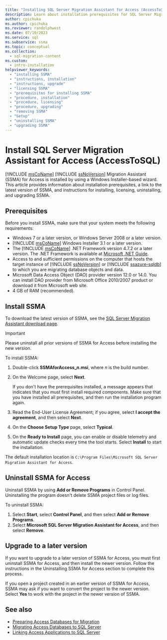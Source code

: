 ```yaml
---
title: "Installing SQL Server Migration Assistant for Access (AccessToSQL)"
description: Learn about installation prerequisites for SQL Server Migration Assistant (SSMA) for Access and how to install, license, upgrade, and uninstall.
author: cpichuka
ms.author: cpichuka
ms.reviewer: randolphwest
ms.date: 07/10/2023
ms.service: sql
ms.subservice: ssma
ms.topic: conceptual
ms.collection:
  - sql-migration-content
ms.custom:
  - intro-installation
helpviewer_keywords:
  - "installing SSMA"
  - "instructions, installation"
  - "instructions, upgrade"
  - "licensing SSMA"
  - "prerequisites for installing SSMA"
  - "procedure, installation"
  - "procedure, licensing"
  - "procedure, upgrading"
  - "removing SSMA"
  - "Setup"
  - "uninstalling SSMA"
  - "upgrading SSMA"
---
```

# Install SQL Server Migration Assistant for Access (AccessToSQL)

[!INCLUDE [msCoName](../../includes/msconame-md.md)] [!INCLUDE [ssNoVersion](../../includes/ssnoversion-md.md)] Migration Assistant (SSMA) for Access is installed by using a Windows Installer-based wizard. This article provides information about installation prerequisites, a link to the latest version of SSMA, and instructions for installing, licensing, uninstalling, and upgrading SSMA.

## Prerequisites

Before you install SSMA, make sure that your system meets the following requirements:

- Windows 7 or a later version, or Windows Server 2008 or a later version.
- [!INCLUDE [msCoName](../../includes/msconame-md.md)] Windows Installer 3.1 or a later version.
- The [!INCLUDE [msCoName](../../includes/msconame-md.md)] .NET Framework version 4.7.2 or a later version. The .NET Framework is available at [Microsoft .NET Guide](/dotnet/framework/).
- Access to and sufficient permissions on the computer that hosts the target instance of [!INCLUDE [ssNoVersion](../../includes/ssnoversion-md.md)] or [!INCLUDE [ssazure-sqldb](../../includes/ssazure-sqldb.md)] to which you are migrating database objects and data.
- Microsoft Data Access Object (DAO) provider version 12.0 or 14.0. You can install DAO provider from Microsoft Office 2010/2007 product or download it from Microsoft web site.
- 4 GB of RAM (recommended).

## Install SSMA

To download the latest version of SSMA, see the [SQL Server Migration Assistant download page](https://aka.ms/ssmaforaccess).

> [!IMPORTANT]  
> Please uninstall all prior versions of SSMA for Access before installing the new version.

To install SSMA:

1. Double-click **SSMAforAccess_*n*.msi**, where *n* is the build number.

1. On the Welcome page, select **Next**.

   If you don't have the prerequisites installed, a message appears that indicates that you must first install required components. Make sure that you have installed all prerequisites, and then run the installation program again.

1. Read the End-User License Agreement; if you agree, select **I accept the agreement**, and then select **Next**.

1. On the **Choose Setup Type** page, select **Typical**.

1. On the **Ready to Install** page, you can enable or disable telemetry and automatic update checks every time the tool starts. Select **Install** to start the installation.

The default installation location is `C:\Program Files\Microsoft SQL Server Migration Assistant for Access`.

## Uninstall SSMA for Access

Uninstall SSMA by using **Add or Remove Programs** in Control Panel. Uninstalling the program doesn't delete SSMA project files or log files.

To uninstall SSMA:

1. Select **Start**, select **Control Panel**, and then select **Add or Remove Programs**.
1. Select **Microsoft SQL Server Migration Assistant for Access**, and then select **Remove**.

## Upgrade to a later version

If you want to upgrade to a later version of SSMA for Access, you must first uninstall SSMA for Access, and then install the newer version. Follow the instructions in the Uninstalling SSMA for Access section to complete this process.

If you open a project created in an earlier version of SSMA for Access, SSMA may ask if you want to convert the project to the newer version. Select **Yes** to work with the project in the newer version of SSMA.

## See also

- [Preparing Access Databases for Migration](preparing-access-databases-for-migration-accesstosql.md)
- [Migrating Access Databases to SQL Server](migrating-access-databases-to-sql-server-azure-sql-db-accesstosql.md)
- [Linking Access Applications to SQL Server](linking-access-applications-to-sql-server-azure-sql-db-accesstosql.md)
